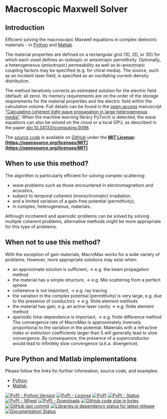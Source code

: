 # Macroscopic Maxwell Solver

## Introduction
Efficient solving the macroscopic Maxwell equations in complex dielectric materials - in [Python](python) and [Matlab](matlab).

The material properties are defined on a rectangular grid (1D, 2D, or 3D) for which each voxel defines an isotropic or anisotropic permittivity. Optionally, a heterogeneous (anisotropic) permeability as well as bi-anisotropic coupling factors may be specified (e.g. for chiral media). The source, such as an incident laser field, is specified as an oscillating current-density distribution.

The method iteratively corrects an estimated solution for the electric field (default: all zero). Its memory
requirements are on the order of the storage requirements for the material properties and the electric field within the
calculation volume. Full details can be found in the [open-access](https://doi.org/10.1364/OE.27.011946) manuscript
["Calculating coherent light-wave propagation in large heterogeneous media"](https://doi.org/10.1364/OE.27.011946). When the machine learning library PyTorch is detected, the wave equations can also be solved on the cloud or a local GPU, as described in the paper [doi:10.34133/icomputing.0098](https://doi.org/10.34133/icomputing.0098).

The [source code](https://github.com/tttom/MacroMax) is available on [GitHub](https://github.com/tttom/MacroMax) under the
**[MIT License](https://opensource.org/licenses/MIT): [https://opensource.org/licenses/MIT](https://opensource.org/licenses/MIT)**

## When to use this method?
The algorithm is particularly efficient for solving complex scattering:
* wave problems such as those encountered in electromagnetism and acoustics,
* subject to temporal coherent (monochromatic) irradiation,
* and a limited variation of a gain-free potential (permittivity),
* in complex, heterogeneous, materials.

Although incoherent and aperiodic problems can be solved by solving multiple coherent problems,
alternative methods might be more appropriate for this type of problems.

## When not to use this method?
With the exception of gain materials, MacroMax works for a wide variety of problems. However, more appropriate solutions may exist when:
* an approximate solution is sufficient, &rarr; e.g. the beam propagation method
* the material has a simple structure, &rarr; e.g. Mie scattering from a perfect sphere
* coherence is not important, &rarr; e.g. ray tracing
* the variation in the complex potential (permittivity) is very large, e.g. due to the presence of conductors &rarr; e.g. finite element methods
* the material has gain, e.g. an active laser cavity &rarr; e.g. finite element method
* aperiodic time-dependence is important, &rarr; e.g. finite difference method
The convergence rate of MacroMax is approximately inversely proportional to the variation in the potential. Materials with a refractive index or extinction coefficients larger than 5 will generally lead to slow convergence. By consequence, the presence of a superconductor would lead to infinitely slow convergence (a.k.a. divergence).

## Pure Python and Matlab implementations
Please follow the links for further information, source code, and examples:
* [Python](python)
* [Matlab](matlab)

[![PyPI - Python Version](https://img.shields.io/pypi/pyversions/macromax)](https://www.python.org/downloads)
[![PyPI - License](https://img.shields.io/pypi/l/macromax)](https://opensource.org/licenses/MIT)
[![PyPI](https://img.shields.io/pypi/v/macromax?label=version&color=808000)](https://github.com/corilim/MacroMax/tree/master/python)
[![PyPI - Status](https://img.shields.io/pypi/status/macromax)](https://pypi.org/project/macromax/tree/master/python)
[![PyPI - Wheel](https://img.shields.io/pypi/wheel/macromax?label=python%20wheel)](https://pypi.org/project/macromax/#files)
[![PyPI - Downloads](https://img.shields.io/pypi/dm/macromax)](https://pypi.org/project/macromax/)
[![GitHub code size in bytes](https://img.shields.io/github/languages/code-size/corilim/MacroMax)](https://github.com/corilim/MacroMax)
[![GitHub last commit](https://img.shields.io/github/last-commit/corilim/MacroMax)](https://github.com/corilim/MacroMax)
[![Libraries.io dependency status for latest release](https://img.shields.io/librariesio/release/pypi/macromax)](https://libraries.io/pypi/macromax)
[![Documentation Status](https://readthedocs.org/projects/macromax/badge/?version=latest)](https://readthedocs.org/projects/macromax)
